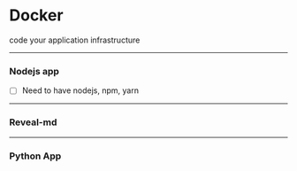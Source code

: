 # Docker

code your application infrastructure

---

### Nodejs app

* [ ] Need to have nodejs, npm, yarn

---

### Reveal-md

---

### Python App
